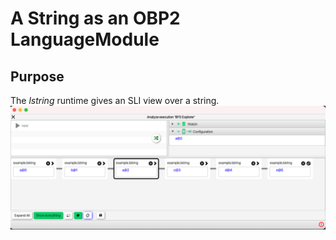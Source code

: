 # A String as an OBP2 LanguageModule

## Purpose

The *lstring* runtime gives an SLI view over a string.
![img.png](example_run.png)